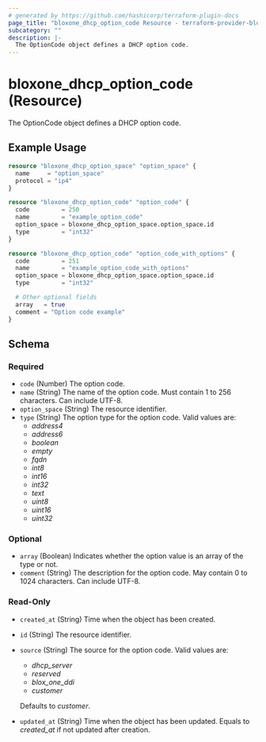 ```yaml
---
# generated by https://github.com/hashicorp/terraform-plugin-docs
page_title: "bloxone_dhcp_option_code Resource - terraform-provider-bloxone"
subcategory: ""
description: |-
  The OptionCode object defines a DHCP option code.
---
```


# bloxone_dhcp_option_code (Resource)

The OptionCode object defines a DHCP option code.

## Example Usage

```terraform
resource "bloxone_dhcp_option_space" "option_space" {
  name     = "option_space"
  protocol = "ip4"
}

resource "bloxone_dhcp_option_code" "option_code" {
  code         = 250
  name         = "example_option_code"
  option_space = bloxone_dhcp_option_space.option_space.id
  type         = "int32"
}

resource "bloxone_dhcp_option_code" "option_code_with_options" {
  code         = 251
  name         = "example_option_code_with_options"
  option_space = bloxone_dhcp_option_space.option_space.id
  type         = "int32"

  # Other optional fields
  array   = true
  comment = "Option code example"
}
```

<!-- schema generated by tfplugindocs -->
## Schema

### Required

- `code` (Number) The option code.
- `name` (String) The name of the option code. Must contain 1 to 256 characters. Can include UTF-8.
- `option_space` (String) The resource identifier.
- `type` (String) The option type for the option code. Valid values are:
  * _address4_
  * _address6_
  * _boolean_
  * _empty_
  * _fqdn_
  * _int8_
  * _int16_
  * _int32_
  * _text_
  * _uint8_
  * _uint16_
  * _uint32_

### Optional

- `array` (Boolean) Indicates whether the option value is an array of the type or not.
- `comment` (String) The description for the option code. May contain 0 to 1024 characters. Can include UTF-8.

### Read-Only

- `created_at` (String) Time when the object has been created.
- `id` (String) The resource identifier.
- `source` (String) The source for the option code. Valid values are:
  * _dhcp_server_
  * _reserved_
  * _blox_one_ddi_
  * _customer_

  Defaults to _customer_.
- `updated_at` (String) Time when the object has been updated. Equals to _created_at_ if not updated after creation.

